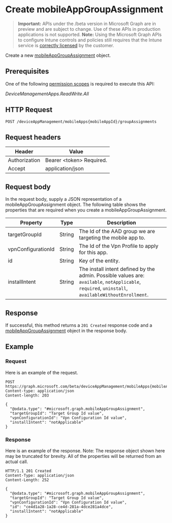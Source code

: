 ﻿# Create mobileAppGroupAssignment

> **Important:** APIs under the /beta version in Microsoft Graph are in preview and are subject to change. Use of these APIs in production applications is not supported.
> **Note:** Using the Microsoft Graph APIs to configure Intune controls and policies still requires that the Intune service is [correctly licensed](https://go.microsoft.com/fwlink/?linkid=839381) by the customer.

Create a new [mobileAppGroupAssignment](https://developer.microsoft.com/en-us/graph/docs/api-reference/beta/api/resources/intune_apps_mobileappgroupassignment.md) object.
## Prerequisites
One of the following [permission scopes](https://developer.microsoft.com/en-us/graph/docs/authorization/permission_scopes) is required to execute this API:

*DeviceManagementApps.ReadWrite.All*
## HTTP Request
<!-- {
  "blockType": "ignored"
}
-->
```http
POST /deviceAppManagement/mobileApps{mobileAppId}/groupAssignments
```

## Request headers
|Header|Value|
|---|---|
|Authorization|Bearer &lt;token&gt; Required.|
|Accept|application/json|

## Request body
In the request body, supply a JSON representation of a mobileAppGroupAssignment object.
The following table shows the properties that are required when you create a mobileAppGroupAssignment.

|Property|Type|Description|
|---|---|---|
|targetGroupId|String|The Id of the AAD group we are targeting the mobile app to.|
|vpnConfigurationId|String|The Id of the Vpn Profile to apply for this app.|
|id|String|Key of the entity.|
|installIntent|String|The install intent defined by the admin. Possible values are: `available`, `notApplicable`, `required`, `uninstall`, `availableWithoutEnrollment`.|



## Response
If successful, this method returns a `201 Created` response code and a [mobileAppGroupAssignment](https://developer.microsoft.com/en-us/graph/docs/api-reference/beta/api/resources/intune_apps_mobileappgroupassignment.md) object in the response body.

## Example
### Request
Here is an example of the request.
```http
POST https://graph.microsoft.com/beta/deviceAppManagement/mobileApps{mobileAppId}/groupAssignments
Content-type: application/json
Content-length: 203

{
  "@odata.type": "#microsoft.graph.mobileAppGroupAssignment",
  "targetGroupId": "Target Group Id value",
  "vpnConfigurationId": "Vpn Configuration Id value",
  "installIntent": "notApplicable"
}
```

### Response
Here is an example of the response. Note: The response object shown here may be truncated for brevity. All of the properties will be returned from an actual call.
```http
HTTP/1.1 201 Created
Content-Type: application/json
Content-Length: 252

{
  "@odata.type": "#microsoft.graph.mobileAppGroupAssignment",
  "targetGroupId": "Target Group Id value",
  "vpnConfigurationId": "Vpn Configuration Id value",
  "id": "ce4d1a28-1a28-ce4d-281a-4dce281a4dce",
  "installIntent": "notApplicable"
}
```



